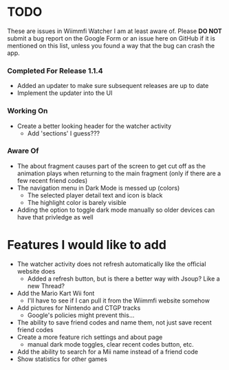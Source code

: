 # TODO
These are issues in Wiimmfi Watcher I am at least aware of. Please **DO NOT** submit a bug report on the Google Form or an issue here on GitHub if it is mentioned on this list, unless you found a way that the bug can crash the app.

### Completed For Release 1.1.4
* Added an updater to make sure subsequent releases are up to date
* Implement the updater into the UI

### Working On
* Create a better looking header for the watcher activity
    * Add 'sections' I guess???

### Aware Of
* The about fragment causes part of the screen to get cut off as the animation plays when returning to the main fragment (only if there are a few recent friend codes)
* The navigation menu in Dark Mode is messed up (colors)
    * The selected player detail text and icon is black
    * The highlight color is barely visible
* Adding the option to toggle dark mode manually so older devices can have that privledge as well

# Features I would like to add
* The watcher activity does not refresh automatically like the official website does
    * Added a refresh button, but is there a better way with Jsoup? Like a new Thread?
* Add the Mario Kart Wii font
    * I'll have to see if I can pull it from the Wiimmfi website somehow
* Add pictures for Nintendo and CTGP tracks
    * Google's policies might prevent this...
* The ability to save friend codes and name them, not just save recent friend codes
* Create a more feature rich settings and about page
    * manual dark mode toggles, clear recent codes button, etc.
* Add the ability to search for a Mii name instead of a friend code
* Show statistics for other games
